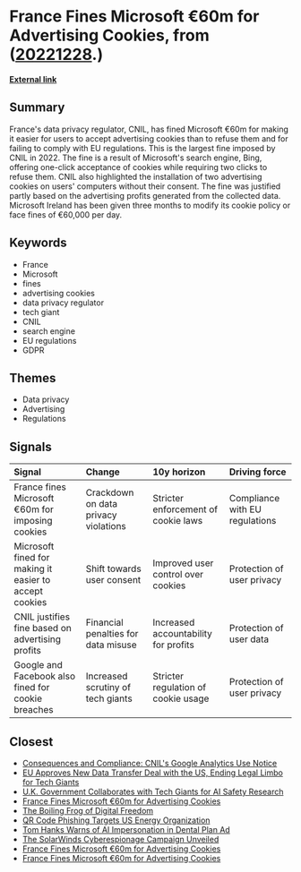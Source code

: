 # __France Fines Microsoft €60m for Advertising Cookies__, from ([20221228](https://kghosh.substack.com/p/20221228).)

__[External link](https://www.rfi.fr/en/france/20221222-france-fines-microsoft-%E2%82%AC60m-for-imposing-advertising-cookies)__



## Summary

France's data privacy regulator, CNIL, has fined Microsoft €60m for making it easier for users to accept advertising cookies than to refuse them and for failing to comply with EU regulations. This is the largest fine imposed by CNIL in 2022. The fine is a result of Microsoft's search engine, Bing, offering one-click acceptance of cookies while requiring two clicks to refuse them. CNIL also highlighted the installation of two advertising cookies on users' computers without their consent. The fine was justified partly based on the advertising profits generated from the collected data. Microsoft Ireland has been given three months to modify its cookie policy or face fines of €60,000 per day.

## Keywords

* France
* Microsoft
* fines
* advertising cookies
* data privacy regulator
* tech giant
* CNIL
* search engine
* EU regulations
* GDPR

## Themes

* Data privacy
* Advertising
* Regulations

## Signals

| Signal                                                 | Change                               | 10y horizon                          | Driving force                  |
|:-------------------------------------------------------|:-------------------------------------|:-------------------------------------|:-------------------------------|
| France fines Microsoft €60m for imposing cookies       | Crackdown on data privacy violations | Stricter enforcement of cookie laws  | Compliance with EU regulations |
| Microsoft fined for making it easier to accept cookies | Shift towards user consent           | Improved user control over cookies   | Protection of user privacy     |
| CNIL justifies fine based on advertising profits       | Financial penalties for data misuse  | Increased accountability for profits | Protection of user data        |
| Google and Facebook also fined for cookie breaches     | Increased scrutiny of tech giants    | Stricter regulation of cookie usage  | Protection of user privacy     |

## Closest

* [Consequences and Compliance: CNIL's Google Analytics Use Notice](903096f9f71209541fb6fabd6220b72b)
* [EU Approves New Data Transfer Deal with the US, Ending Legal Limbo for Tech Giants](bef6f36725097d0c16289eca2eb18df4)
* [U.K. Government Collaborates with Tech Giants for AI Safety Research](7d282ab00a127ad93da225107b263810)
* [France Fines Microsoft €60m for Advertising Cookies](002ee663c73c7add6ce2cabe29e4ae02)
* [The Boiling Frog of Digital Freedom](1f01cd79ea4dad626936ecf8a068c1be)
* [QR Code Phishing Targets US Energy Organization](ccc796127756c12c57ce4db1a2014946)
* [Tom Hanks Warns of AI Impersonation in Dental Plan Ad](a6a85ffaf515094e85437d112d6f19b7)
* [The SolarWinds Cyberespionage Campaign Unveiled](60d708d49e171255bc45464e0b5e6a6a)
* [France Fines Microsoft €60m for Advertising Cookies](002ee663c73c7add6ce2cabe29e4ae02)
* [France Fines Microsoft €60m for Advertising Cookies](002ee663c73c7add6ce2cabe29e4ae02)